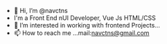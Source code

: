 - 👋 Hi, I’m @navctns
-  I'm a Front End nUI Developer, Vue Js HTML/CSS
- 👀 I’m interested in working with frontend Projects...
- 📫 How to reach me ...mail:navctns@gmail.com

<!---
navctns/navctns is a ✨ special ✨ repository because its `README.md` (this file) appears on your GitHub profile.
You can click the Preview link to take a look at your changes.
--->

